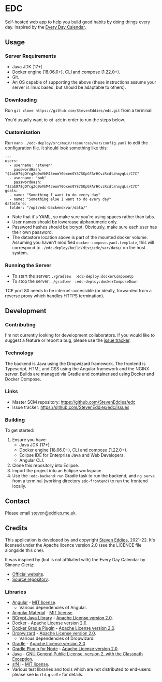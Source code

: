 # EDC

Self-hosted web app to help you build good habits by doing things every day. Inspired by the [Every Day Calendar](https://www.simonegiertz.com/every-day-calendar).



## Usage

### Server Requirements

 * Java JDK (17+).
 * Docker engine (18.06.0+), CLI and compose (1.22.0+).
 * Git.
 * An OS capable of supporting the above (these instructions assume your server is linux based, but should be adaptable to others).


### Downloading

Run `git clone https://github.com/StevenEddies/edc.git` from a terminal.

You'd usually want to `cd edc` in order to run the steps below.


### Customisation

Run `nano ./edc-deploy/src/main/resources/var/config.yaml` to edit the configuration file. It should look something like this:

    ---
    users:
      - username: "steven"
        passwordHash: "$2a$07$gOYcgZq9oVhM43eomY0oxen0Y87SOpGFArHCvzRcdtahmyqLs/C7C"
      - username: "bob"
        passwordHash: "$2a$07$gOYcgZq9oVhM43eomY0oxen0Y87SOpGFArHCvzRcdtahmyqLs/C7C"
    goals:
      - name: "Something I want to do every day"
      - name: "Something else I want to do every day"
    datastore:
      folder: "/opt/edc-backend/var/data/"

 * Note that it's YAML, so make sure you're using spaces rather than tabs.
 * User names should be lowercase alphanumeric only.
 * Password hashes should be bcrypt. Obviously, make sure each user has their own password.
 * The datastore location above is part of the mounted docker volume. Assuming you haven't modified `docker-compose.yaml.template`, this will correspond to `./edc-deploy/build/dist/edc/var/data/` on the host system.


### Running the Server

 * To start the server: `./gradlew  :edc-deploy:dockerComposeUp`
 * To stop the server: `./gradlew  :edc-deploy:dockerComposeDown`

TCP port 80 needs to be internet-accessible (or ideally, forwarded from a reverse proxy which handles HTTPS termination).



## Development

### Contributing

I'm not currently looking for development collaborators. If you would like to suggest a feature or report a bug, please use the [issue tracker](https://github.com/StevenEddies/edc/issues).


### Technology

The backend is Java using the Dropwizard framework. The frontend is Typescript, HTML and CSS using the Angular framework and the NGINX server. Builds are managed via Gradle and containerised using Docker and Docker Compose.


### Links

 * Master SCM repository: https://github.com/StevenEddies/edc
 * Issue tracker: https://github.com/StevenEddies/edc/issues


### Building

To get started:
 1. Ensure you have:
     * Java JDK (17+).
     * Docker engine (18.06.0+), CLI and compose (1.22.0+).
     * Eclipse IDE for Enterprise Java and Web Developers.
     * Angular CLI.
 3. Clone this repository into Eclipse.
 4. Import the project into an Eclipse workspace.
 5. Use the `:edc-backend:run` Gradle task to run the backend; and `ng serve` from a terminal (working directory `edc-frontend`) to run the frontend locally.



## Contact

Please email [steven@eddies.me.uk](mailto:steven@eddies.me.uk).



## Credits

This application is developed by and copyright [Steven Eddies](http://www.eddies.me.uk), 2021-22. It's licensed under the Apache licence version 2.0 (see the LICENCE file alongside this one).

It was inspired by (but is not affiliated with) the Every Day Calendar by Simone Giertz:
 * [Official website](https://www.simonegiertz.com/every-day-calendar).
 * [Source repository](https://gitlab.com/simonegiertz/the-every-day-calendar).

### Libraries

 * [Angular](https://angular.io/) - [MIT license](https://github.com/angular/angular/blob/master/LICENSE).
    * Various dependencies of Angular.
 * [Angular Material](https://material.angular.io/) - [MIT license](https://github.com/angular/angular/blob/master/LICENSE).
 * [BCrypt Java Library](https://github.com/patrickfav/bcrypt) - [Apache License version 2.0](https://www.apache.org/licenses/LICENSE-2.0).
 * [Docker](https://www.docker.com/) - [Apache License version 2.0](https://www.apache.org/licenses/LICENSE-2.0).
 * [Docker Gradle Plugin](https://github.com/palantir/gradle-docker) - [Apache License version 2.0](https://www.apache.org/licenses/LICENSE-2.0).
 * [Dropwizard](https://www.dropwizard.io/) - [Apache License version 2.0](https://www.apache.org/licenses/LICENSE-2.0).
    * Various dependencies of Dropwizard.
 * [Gradle](https://gradle.org/) - [Apache License version 2.0](https://www.apache.org/licenses/LICENSE-2.0).
 * [Gradle Plugin for Node](https://github.com/node-gradle/gradle-node-plugin) - [Apache License version 2.0](https://www.apache.org/licenses/LICENSE-2.0).
 * [Java](https://openjdk.java.net/) - [GNU General Public License, version 2, with the Classpath Exception](https://openjdk.java.net/legal/gplv2+ce.html).
 * [slf4j](http://www.slf4j.org) - [MIT license](http://www.slf4j.org/license.html).
 * Various test libraries and tools which are not distributed to end-users: please see `build.gradle` for details.
